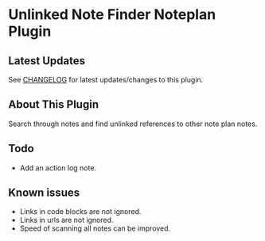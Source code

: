 # Unlinked Note Finder Noteplan Plugin

## Latest Updates

See [CHANGELOG](https://github.com/NotePlan/plugins/blob/main/aaronpoweruser.UnlinkedNoteFinder/CHANGELOG.md) for latest updates/changes to this plugin.

## About This Plugin

Search through notes and find unlinked references to other note plan notes.

## Todo

- Add an action log note.

## Known issues

- Links in code blocks are not ignored.
- Links in urls are not ignored.
- Speed of scanning all notes can be improved.
